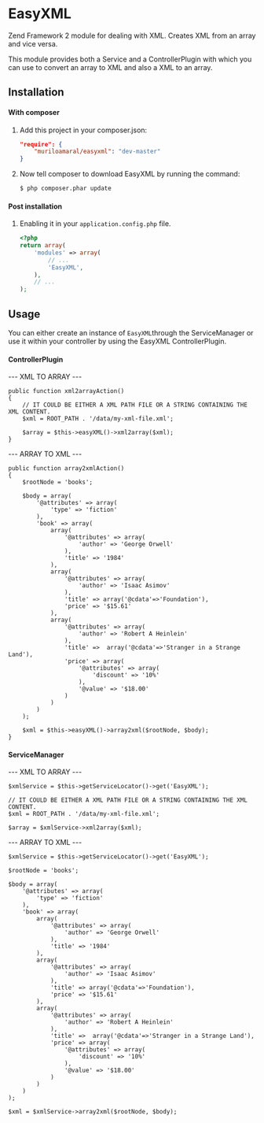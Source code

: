 EasyXML
============

Zend Framework 2 module for dealing with XML. Creates XML from an array and vice versa.

This module provides both a Service and a ControllerPlugin with which you can use to convert an array to XML and also a XML to an array.

Installation
------------

#### With composer

1. Add this project in your composer.json:

    ```json
    "require": {
        "muriloamaral/easyxml": "dev-master"
    }
    ```

2. Now tell composer to download EasyXML by running the command:

    ```bash
    $ php composer.phar update
    ```

#### Post installation

1. Enabling it in your `application.config.php` file.

    ```php
    <?php
    return array(
        'modules' => array(
            // ...
            'EasyXML',
        ),
        // ...
    );
    ```

Usage
-----
You can either create an instance of `EasyXML`through the ServiceManager or use it within your controller by using the EasyXML ControllerPlugin. 


#### ControllerPlugin

--- XML TO ARRAY ---

    public function xml2arrayAction()
    {
        // IT COULD BE EITHER A XML PATH FILE OR A STRING CONTAINING THE XML CONTENT.
        $xml = ROOT_PATH . '/data/my-xml-file.xml';

        $array = $this->easyXML()->xml2array($xml); 
    }

--- ARRAY TO XML ---
    
    public function array2xmlAction()
    {
        $rootNode = 'books';

        $body = array(
            '@attributes' => array(
                'type' => 'fiction'
            ),
            'book' => array(
                array(
                    '@attributes' => array(
                        'author' => 'George Orwell'
                    ),
                    'title' => '1984'
                ),
                array(
                    '@attributes' => array(
                        'author' => 'Isaac Asimov'
                    ),
                    'title' => array('@cdata'=>'Foundation'),
                    'price' => '$15.61'
                ),
                array(
                    '@attributes' => array(
                        'author' => 'Robert A Heinlein'
                    ),
                    'title' =>  array('@cdata'=>'Stranger in a Strange Land'),
                    'price' => array(
                        '@attributes' => array(
                            'discount' => '10%'
                        ),
                        '@value' => '$18.00'
                    )
                )
            )
        );

        $xml = $this->easyXML()->array2xml($rootNode, $body);
    }


#### ServiceManager

--- XML TO ARRAY ---

    $xmlService = $this->getServiceLocator()->get('EasyXML');

    // IT COULD BE EITHER A XML PATH FILE OR A STRING CONTAINING THE XML CONTENT.
    $xml = ROOT_PATH . '/data/my-xml-file.xml'; 

    $array = $xmlService->xml2array($xml);


--- ARRAY TO XML ---

    $xmlService = $this->getServiceLocator()->get('EasyXML');

    $rootNode = 'books';

    $body = array(
        '@attributes' => array(
            'type' => 'fiction'
        ),
        'book' => array(
            array(
                '@attributes' => array(
                    'author' => 'George Orwell'
                ),
                'title' => '1984'
            ),
            array(
                '@attributes' => array(
                    'author' => 'Isaac Asimov'
                ),
                'title' => array('@cdata'=>'Foundation'),
                'price' => '$15.61'
            ),
            array(
                '@attributes' => array(
                    'author' => 'Robert A Heinlein'
                ),
                'title' =>  array('@cdata'=>'Stranger in a Strange Land'),
                'price' => array(
                    '@attributes' => array(
                        'discount' => '10%'
                    ),
                    '@value' => '$18.00'
                )
            )
        )
    );

    $xml = $xmlService->array2xml($rootNode, $body);

